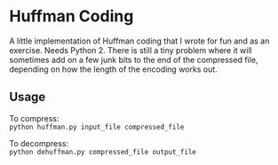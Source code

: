 # Huffman Coding
A little implementation of Huffman coding that I wrote for fun and as an exercise.  Needs Python 2.  There is still a tiny problem where it will sometimes add on a few junk bits to the end of the compressed file, depending on how the length of the encoding works out.

## Usage
To compress:<br>
`python huffman.py input_file compressed_file`

To decompress:<br>
`python dehuffman.py compressed_file output_file`
